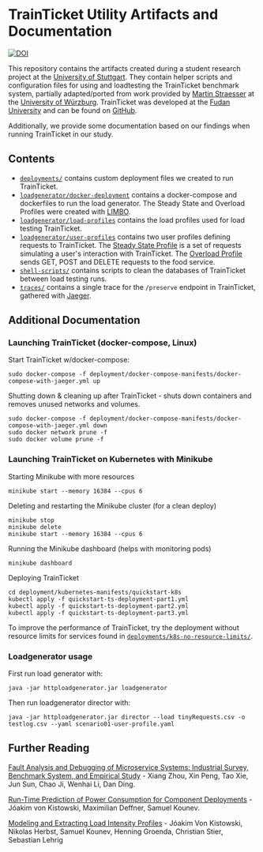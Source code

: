 # TrainTicket Utility Artifacts and Documentation
[![DOI](https://zenodo.org/badge/DOI/10.5281/zenodo.4775889.svg)](https://doi.org/10.5281/zenodo.4775889)

This repository contains the artifacts created during a student research project at the [University of Stuttgart]().
They contain helper scripts and configuration files for using and loadtesting the TrainTicket benchmark system, partially adapted/ported from work provided by [Martin Straesser](mailto:martin.straesser@uni-wuerzburg.de) at the [University of Würzburg](https://www.uni-wuerzburg.de/en/home/).
TrainTicket was developed at the [Fudan University](https://www.fudan.edu.cn/en/) and can be found on [GitHub](https://github.com/FudanSELab/train-ticket).

Additionally, we provide some documentation based on our findings when running TrainTicket in our study.

## Contents

- [`deployments/`](deployments/) contains custom deployment files we created to run TrainTicket.
- [`loadgenerator/docker-deployment`](loadgenerator/docker-deployment) contains a docker-compose and dockerfiles to run the load generator. The Steady State and Overload Profiles were created with [LIMBO](https://se.informatik.uni-wuerzburg.de/software-engineering-group/tools/limbo/).
- [`loadgenerator/load-profiles`](loadgenerator/load-profiles) contains the load profiles used for load testing TrainTicket.
- [`loadgenerator/user-profiles`](loadgenerator/user-profiles) contains two user profiles defining requests to TrainTicket. The [Steady State Profile](loadgenerator/user-profiles/steady-state-profile.yaml) is a set of requests simulating a user's interaction with TrainTicket. The [Overload Profile](loadgenerator/user-profiles/overload-foodservice-profile.yaml) sends GET, POST and DELETE requests to the food service.
- [`shell-scripts/`](shell-scripts/) contains scripts to clean the databases of TrainTicket between load testing runs.
- [`traces/`](traces/) contains a single trace for the `/preserve` endpoint in TrainTicket, gathered with [Jaeger](https://www.jaegertracing.io/).

## Additional Documentation

### Launching TrainTicket (docker-compose, Linux)
Start TrainTicket w/docker-compose:
```shell
sudo docker-compose -f deployment/docker-compose-manifests/docker-compose-with-jaeger.yml up
```
Shutting down & cleaning up after TrainTicket - shuts down containers and removes unused networks and volumes.
```shell
sudo docker-compose -f deployment/docker-compose-manifests/docker-compose-with-jaeger.yml down
sudo docker network prune -f
sudo docker volume prune -f
```

### Launching TrainTicket on Kubernetes with Minikube
Starting Minikube with more resources
```shell
minikube start --memory 16384 --cpus 6
```

Deleting and restarting the Minikube cluster (for a clean deploy)
```shell
minikube stop
minikube delete
minikube start --memory 16384 --cpus 6
```

Running the Minikube dashboard (helps with monitoring pods)
```shell
minikube dashboard
```

Deploying TrainTicket
```shell
cd deployment/kubernetes-manifests/quickstart-k8s
kubectl apply -f quickstart-ts-deployment-part1.yml
kubectl apply -f quickstart-ts-deployment-part2.yml
kubectl apply -f quickstart-ts-deployment-part3.yml
```

To improve the performance of TrainTicket, try the deployment without resource limits for services found in [`deployments/k8s-no-resource-limits/`](deployments/k8s-no-resource-limits/).

### Loadgenerator usage
First run load generator with:
```shell
java -jar httploadgenerator.jar loadgenerator
```
Then run loadgenerator director with:
```shell
java -jar httploadgenerator.jar director --load tinyRequests.csv -o testlog.csv --yaml scenario01-user-profile.yaml
```

## Further Reading
[Fault Analysis and Debugging of Microservice Systems: Industrial Survey, Benchmark System, and Empirical Study](https://ieeexplore.ieee.org/abstract/document/8580420) - Xiang Zhou, Xin Peng, Tao Xie, Jun Sun, Chao Ji, Wenhai Li, Dan Ding.

[Run-Time Prediction of Power Consumption for Component Deployments](https://ieeexplore.ieee.org/document/8498136) - Jóakim von Kistowski, Maximilian Deffner, Samuel Kounev.

[Modeling and Extracting Load Intensity Profiles](https://dl.acm.org/doi/10.1145/3019596) - Jóakim Von Kistowski, Nikolas Herbst, Samuel Kounev, Henning Groenda, Christian Stier, Sebastian Lehrig

